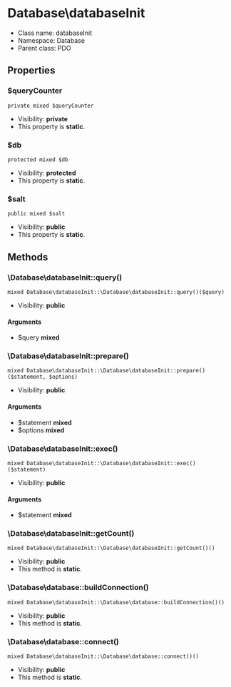 Database\databaseInit
===============






* Class name: databaseInit
* Namespace: Database
* Parent class: PDO





Properties
----------


### $queryCounter

```
private mixed $queryCounter
```





* Visibility: **private**
* This property is **static**.


### $db

```
protected mixed $db
```





* Visibility: **protected**
* This property is **static**.


### $salt

```
public mixed $salt
```





* Visibility: **public**
* This property is **static**.


Methods
-------


### \Database\databaseInit::query()

```
mixed Database\databaseInit::\Database\databaseInit::query()($query)
```





* Visibility: **public**

#### Arguments

* $query **mixed**



### \Database\databaseInit::prepare()

```
mixed Database\databaseInit::\Database\databaseInit::prepare()($statement, $options)
```





* Visibility: **public**

#### Arguments

* $statement **mixed**
* $options **mixed**



### \Database\databaseInit::exec()

```
mixed Database\databaseInit::\Database\databaseInit::exec()($statement)
```





* Visibility: **public**

#### Arguments

* $statement **mixed**



### \Database\databaseInit::getCount()

```
mixed Database\databaseInit::\Database\databaseInit::getCount()()
```





* Visibility: **public**
* This method is **static**.



### \Database\database::buildConnection()

```
mixed Database\databaseInit::\Database\database::buildConnection()()
```





* Visibility: **public**
* This method is **static**.



### \Database\database::connect()

```
mixed Database\databaseInit::\Database\database::connect()()
```





* Visibility: **public**
* This method is **static**.


